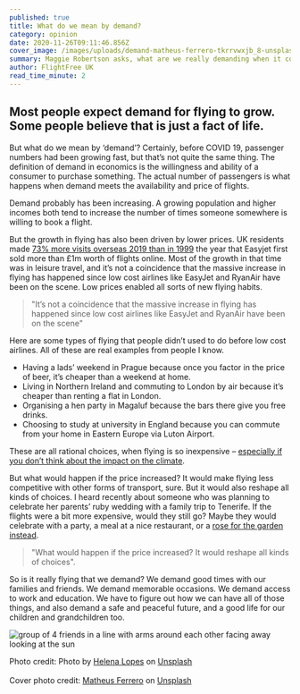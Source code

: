 ```yaml
---
published: true
title: What do we mean by demand?
category: opinion
date: 2020-11-26T09:11:46.856Z
cover_image: /images/uploads/demand-matheus-ferrero-tkrrvwxjb_8-unsplash.jpg
summary: Maggie Robertson asks, what are we really demanding when it comes to flying?
author: FlightFree UK
read_time_minute: 2
---
```

## Most people expect demand for flying to grow. Some people believe that is just a fact of life. 

But what do we mean by ‘demand’? Certainly, before COVID 19, passenger numbers had been growing fast, but that’s not quite the same thing. The definition of demand in economics is the willingness and ability of a consumer to purchase something. The actual number of passengers is what happens when demand meets the availability and price of flights. 

Demand probably has been increasing. A growing population and higher incomes both tend to increase the number of times someone somewhere is willing to book a flight. 

But the growth in flying has also been driven by lower prices. UK residents made [73% more visits overseas 2019 than in 1999](https://www.ons.gov.uk/peoplepopulationandcommunity/leisureandtourism/articles/traveltrends/2019#uk-residents-visits-and-spend-abroad) the year that Easyjet first sold more than £1m worth of flights online. Most of the growth in that time was in leisure travel, and it’s not a coincidence that the massive increase in flying has happened since low cost airlines like EasyJet and RyanAir have been on the scene. Low prices enabled all sorts of new flying habits. 

> "It’s not a coincidence that the massive increase in flying has happened since low cost airlines like EasyJet and RyanAir have been on the scene" 

Here are some types of flying that people didn’t used to do before low cost airlines. All of these are real examples from people I know.

* Having a lads’ weekend in Prague because once you factor in the price of beer, it’s cheaper than a weekend at home.
* Living in Northern Ireland and commuting to London by air because it’s cheaper than renting a flat in London.
* Organising a hen party in Magaluf because the bars there give you free drinks.
* Choosing to study at university in England because you can commute from your home in Eastern Europe via Luton Airport.

These are all rational choices, when flying is so inexpensive – [especially if you don’t think about the impact on the climate](https://flightfree.co.uk/post/money-talks/).

But what would happen if the price increased? It would make flying less competitive with other forms of transport, sure. But it would also reshape all kinds of choices. I heard recently about someone who was planning to celebrate her parents’ ruby wedding with a family trip to Tenerife. If the flights were a bit more expensive, would they still go? Maybe they would celebrate with a party, a meal at a nice restaurant, or a [rose for the garden instead](https://www.davidaustinroses.co.uk/products/ruby-wedding-standard-rose). 

> "What would happen if the price increased? It would reshape all kinds of choices". 

So is it really flying that we demand? We demand good times with our families and friends. We demand memorable occasions. We demand access to work and education. We have to figure out how we can have all of those things, and also demand a safe and peaceful future, and a good life for our children and grandchildren too.

![group of 4 friends in a line with arms around each other facing away looking at the sun](/images/uploads/demand-for-travel-helena-lopes-pgnqt0rxwls-unsplash.jpg "We demand value in our experiences")

Photo credit: Photo by [Helena Lopes](https://unsplash.com/@wildlittlethingsphoto?utm_source=unsplash&utm_medium=referral&utm_content=creditCopyText) on [Unsplash](https://unsplash.com/s/photos/value-in-travel?utm_source=unsplash&utm_medium=referral&utm_content=creditCopyText)\
\
Cover photo credit: [Matheus Ferrero](https://unsplash.com/@matheusferrero?utm_source=unsplash&utm_medium=referral&utm_content=creditCopyText) on [Unsplash](https://unsplash.com/s/photos/friends-group?utm_source=unsplash&utm_medium=referral&utm_content=creditCopyText)
